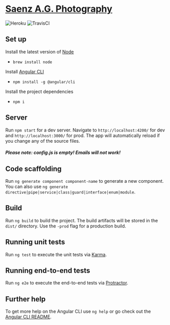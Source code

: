 # [Saenz A.G. Photography](https://www.saenzag.photos)

![Heroku](https://pyheroku-badge.herokuapp.com/?app=blooming-reef-68251&style=flat)
![TravisCI](https://travis-ci.com/Whamo12/saenzag-photos-www.svg?branch=master)

## Set up

Install the latest version of [Node](https://nodejs.org/en/)
* `brew install node`

Install [Angular CLI](https://github.com/angular/angular-cli)
*  `npm install -g @angular/cli`

Install the project dependencies
* `npm i`

## Server

Run `npm start` for a dev server. Navigate to `http://localhost:4200/` for dev and `http://localhost:3000/` for prod. The app will automatically reload if you change any of the source files.

##### Please note:  config.js is empty!  Emails will not work!

## Code scaffolding

Run `ng generate component component-name` to generate a new component. You can also use `ng generate directive|pipe|service|class|guard|interface|enum|module`.

## Build

Run `ng build` to build the project. The build artifacts will be stored in the `dist/` directory. Use the `-prod` flag for a production build.

## Running unit tests

Run `ng test` to execute the unit tests via [Karma](https://karma-runner.github.io).

## Running end-to-end tests

Run `ng e2e` to execute the end-to-end tests via [Protractor](http://www.protractortest.org/).

## Further help

To get more help on the Angular CLI use `ng help` or go check out the [Angular CLI README](https://github.com/angular/angular-cli/blob/master/README.md).
